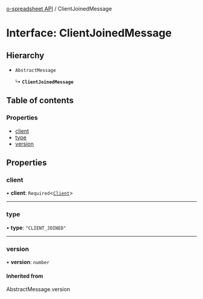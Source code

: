 [o-spreadsheet API](../README.md) / ClientJoinedMessage

# Interface: ClientJoinedMessage

## Hierarchy

- `AbstractMessage`

  ↳ **`ClientJoinedMessage`**

## Table of contents

### Properties

- [client](ClientJoinedMessage.md#client)
- [type](ClientJoinedMessage.md#type)
- [version](ClientJoinedMessage.md#version)

## Properties

### client

• **client**: `Required`<[`Client`](Client.md)\>

___

### type

• **type**: ``"CLIENT_JOINED"``

___

### version

• **version**: `number`

#### Inherited from

AbstractMessage.version
